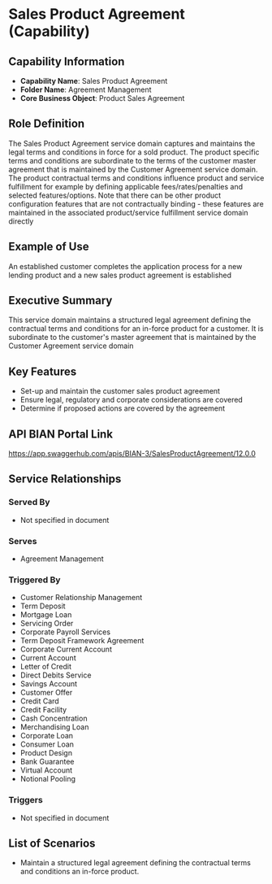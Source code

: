 # Sales Product Agreement (Capability)

## Capability Information
- **Capability Name**: Sales Product Agreement
- **Folder Name**: Agreement Management
- **Core Business Object**: Product Sales Agreement

## Role Definition
The Sales Product Agreement service domain captures and maintains the legal terms and conditions in force for a sold product. The product specific terms and conditions are subordinate to the terms of the customer master agreement that is maintained by the Customer Agreement service domain. The product contractual terms and conditions influence product and service fulfillment for example by defining applicable fees/rates/penalties and selected features/options. Note that there can be other product configuration features that are not contractually binding - these features are maintained in the associated product/service fulfillment service domain directly

## Example of Use
An established customer completes the application process for a new lending product and a new sales product agreement is established

## Executive Summary
This service domain maintains a structured legal agreement defining the contractual terms and conditions for an in-force product for a customer. It is subordinate to the customer's master agreement that is maintained by the Customer Agreement service domain

## Key Features
- Set-up and maintain the customer sales product agreement
- Ensure legal, regulatory and corporate considerations are covered
- Determine if proposed actions are covered by the agreement

## API BIAN Portal Link
https://app.swaggerhub.com/apis/BIAN-3/SalesProductAgreement/12.0.0

## Service Relationships

### Served By
- Not specified in document

### Serves
- Agreement Management

### Triggered By
- Customer Relationship Management
- Term Deposit
- Mortgage Loan
- Servicing Order
- Corporate Payroll Services
- Term Deposit Framework Agreement
- Corporate Current Account
- Current Account
- Letter of Credit
- Direct Debits Service
- Savings Account
- Customer Offer
- Credit Card
- Credit Facility
- Cash Concentration
- Merchandising Loan
- Corporate Loan
- Consumer Loan
- Product Design
- Bank Guarantee
- Virtual Account
- Notional Pooling

### Triggers
- Not specified in document

## List of Scenarios
- Maintain a structured legal agreement defining the contractual terms and conditions an in-force product.
